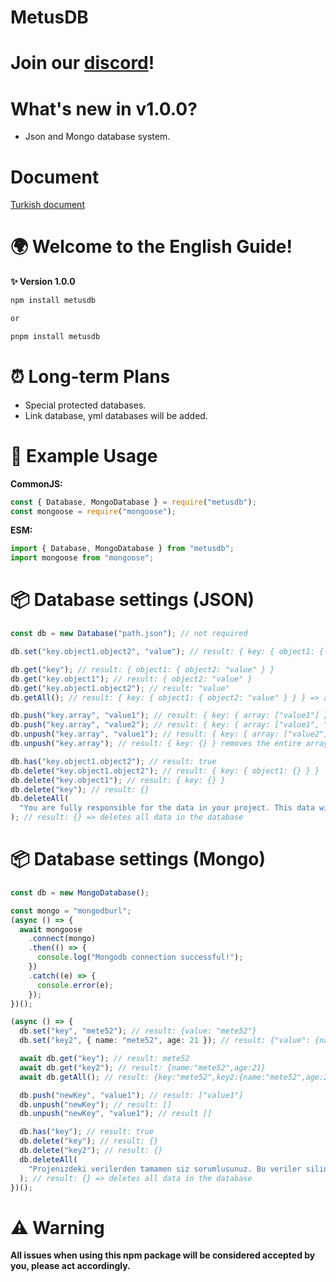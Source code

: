 # MetusDB

# Join our [discord](https://discord.gg/medya)!

# What's new in v1.0.0?

- Json and Mongo database system.

# Document

[Turkish document](https://github.com/softyagmur/metusdb/blob/main/documents/tr.md)

# 🌍 Welcome to the English Guide!

**✨ Version 1.0.0**

```bash
npm install metusdb

or

pnpm install metusdb
```

# ⏰ Long-term Plans
- Special protected databases.
- Link database, yml databases will be added.

# 🏅 Example Usage

**CommonJS:**

```js
const { Database, MongoDatabase } = require("metusdb");
const mongoose = require("mongoose");
```

**ESM:**

```js
import { Database, MongoDatabase } from "metusdb";
import mongoose from "mongoose";
```

# 📦 Database settings (JSON)

```ts
const db = new Database("path.json"); // not required

db.set("key.object1.object2", "value"); // result: { key: { object1: { object2: "value" } } }

db.get("key"); // result: { object1: { object2: "value" } }
db.get("key.object1"); // result: { object2: "value" }
db.get("key.object1.object2"); // result: "value"
db.getAll(); // result: { key: { object1: { object2: "value" } } } => all keys

db.push("key.array", "value1"); // result: { key: { array: ["value1"] } }
db.push("key.array", "value2"); // result: { key: { array: ["value1", "value2"] } }
db.unpush("key.array", "value1"); // result: { key: { array: ["value2"] } }
db.unpush("key.array"); // result: { key: {} } removes the entire array

db.has("key.object1.object2"); // result: true
db.delete("key.object1.object2"); // result: { key: { object1: {} } }
db.delete("key.object1"); // result: { key: {} }
db.delete("key"); // result: {}
db.deleteAll(
  "You are fully responsible for the data in your project. This data will be deleted. Do you confirm? (I confirm)"
); // result: {} => deletes all data in the database
```
# 📦 Database settings (Mongo)
```ts
const db = new MongoDatabase();

const mongo = "mongodburl";
(async () => {
  await mongoose
    .connect(mongo)
    .then(() => {
      console.log("Mongodb connection successful!");
    })
    .catch((e) => {
      console.error(e);
    });
})();

(async () => {
  db.set("key", "mete52"); // result: {value: "mete52"}
  db.set("key2", { name: "mete52", age: 21 }); // result: {"value": {name:"mete52",age:21}}

  await db.get("key"); // result: mete52
  await db.get("key2"); // result: {name:"mete52",age:21}
  await db.getAll(); // result: {key:"mete52",key2:{name:"mete52",age:21}}

  db.push("newKey", "value1"); // result: ["value1"]
  db.unpush("newKey"); // result: []
  db.unpush("newKey", "value1"); // result []

  db.has("key"); // result: true
  db.delete("key"); // result: {}
  db.delete("key2"); // result: {}
  db.deleteAll(
    "Projenizdeki verilerden tamamen siz sorumlusunuz. Bu veriler silinecektir. Onaylıyor musunuz? (onaylıyorum)"
  ); // result: {} => deletes all data in the database
})();
```

# ⚠️ Warning
**All issues when using this npm package will be considered accepted by you, please act accordingly.**